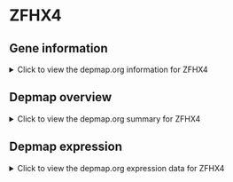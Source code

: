 <h1>ZFHX4</h1>

<h2>Gene information</h2>
<details>
  <summary>Click to view the depmap.org information for ZFHX4</summary>
  <iframe src="https://depmap.org/portal/gene/ZFHX4?tab=about" style="border:none;width:100%;height:800px"></iframe>
</details>

<h2>Depmap overview</h2>
<details>
  <summary>Click to view the depmap.org summary for ZFHX4</summary>
  <iframe src="https://depmap.org/portal/gene/ZFHX4?tab=overview" style="border:none;width:100%;height:800px"></iframe>
</details>

<h2>Depmap expression</h2>
<details>
  <summary>Click to view the depmap.org expression data for ZFHX4</summary>
  <iframe src="https://depmap.org/portal/gene/ZFHX4?tab=characterization" style="border:none;width:100%;height:800px"></iframe>
</details>


<!--
<h2>Reactome Pathway diagram</h2>
<details>
  <summary>Click to view Reactome pathway for ZFHX4</summary>
  PNAME
</details>
-->


